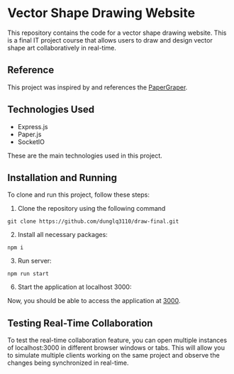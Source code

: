# Vector Shape Drawing Website

This repository contains the code for a vector shape drawing website. This is a final IT project course that allows users to draw and design vector shape art collaboratively in real-time.

## Reference

This project was inspired by and references the [PaperGraper](https://github.com/w00dn/papergrapher/).

## Technologies Used

- Express.js
- Paper.js
- SocketIO

These are the main technologies used in this project.

## Installation and Running

To clone and run this project, follow these steps:

1. Clone the repository using the following command

`git clone https://github.com/dunglq3110/draw-final.git`

2. Install all necessary packages:

`npm i`

3. Run server:

`npm run start`

6. Start the application at localhost 3000:

Now, you should be able to access the application at [3000](http://localhost:3000).

## Testing Real-Time Collaboration

To test the real-time collaboration feature, you can open multiple instances of localhost:3000 in different browser windows or tabs. This will allow you to simulate multiple clients working on the same project and observe the changes being synchronized in real-time.
